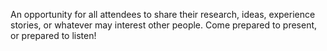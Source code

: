 An opportunity for all attendees to share their research, ideas, experience
stories, or whatever may interest other people. Come prepared to present, or
prepared to listen!


